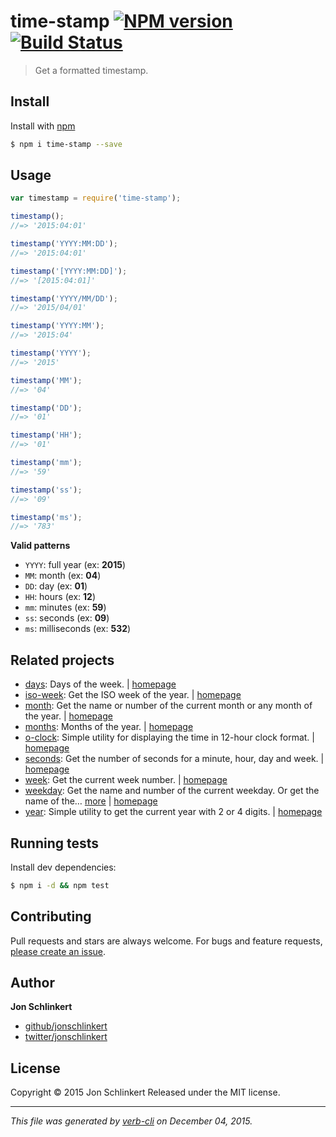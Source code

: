 # time-stamp [![NPM version](https://badge.fury.io/js/time-stamp.svg)](http://badge.fury.io/js/time-stamp)  [![Build Status](https://travis-ci.org/jonschlinkert/time-stamp.svg)](https://travis-ci.org/jonschlinkert/time-stamp)

> Get a formatted timestamp.

## Install

Install with [npm](https://www.npmjs.com/)

```sh
$ npm i time-stamp --save
```

## Usage

```js
var timestamp = require('time-stamp');

timestamp();
//=> '2015:04:01'

timestamp('YYYY:MM:DD');
//=> '2015:04:01'

timestamp('[YYYY:MM:DD]');
//=> '[2015:04:01]'

timestamp('YYYY/MM/DD');
//=> '2015/04/01'

timestamp('YYYY:MM');
//=> '2015:04'

timestamp('YYYY');
//=> '2015'

timestamp('MM');
//=> '04'

timestamp('DD');
//=> '01'

timestamp('HH');
//=> '01'

timestamp('mm');
//=> '59'

timestamp('ss');
//=> '09'

timestamp('ms');
//=> '783'
```

**Valid patterns**

* `YYYY`: full year (ex: **2015**)
* `MM`: month (ex: **04**)
* `DD`: day (ex: **01**)
* `HH`: hours (ex: **12**)
* `mm`: minutes (ex: **59**)
* `ss`: seconds (ex: **09**)
* `ms`: milliseconds (ex: **532**)

## Related projects

* [days](https://www.npmjs.com/package/days): Days of the week. | [homepage](https://github.com/jonschlinkert/days)
* [iso-week](https://www.npmjs.com/package/iso-week): Get the ISO week of the year. | [homepage](https://github.com/jonschlinkert/iso-week)
* [month](https://www.npmjs.com/package/month): Get the name or number of the current month or any month of the year. | [homepage](https://github.com/datetime/month)
* [months](https://www.npmjs.com/package/months): Months of the year. | [homepage](https://github.com/jonschlinkert/months)
* [o-clock](https://www.npmjs.com/package/o-clock): Simple utility for displaying the time in 12-hour clock format. | [homepage](https://github.com/jonschlinkert/o-clock)
* [seconds](https://www.npmjs.com/package/seconds): Get the number of seconds for a minute, hour, day and week. | [homepage](https://github.com/jonschlinkert/seconds)
* [week](https://www.npmjs.com/package/week): Get the current week number. | [homepage](https://github.com/jonschlinkert/week)
* [weekday](https://www.npmjs.com/package/weekday): Get the name and number of the current weekday. Or get the name of the… [more](https://www.npmjs.com/package/weekday) | [homepage](https://github.com/jonschlinkert/weekday)
* [year](https://www.npmjs.com/package/year): Simple utility to get the current year with 2 or 4 digits. | [homepage](https://github.com/jonschlinkert/year)

## Running tests

Install dev dependencies:

```sh
$ npm i -d && npm test
```

## Contributing

Pull requests and stars are always welcome. For bugs and feature requests, [please create an issue](https://github.com/jonschlinkert/time-stamp/issues/new).

## Author

**Jon Schlinkert**

+ [github/jonschlinkert](https://github.com/jonschlinkert)
+ [twitter/jonschlinkert](http://twitter.com/jonschlinkert)

## License

Copyright © 2015 Jon Schlinkert
Released under the MIT license.

***

_This file was generated by [verb-cli](https://github.com/assemble/verb-cli) on December 04, 2015._
